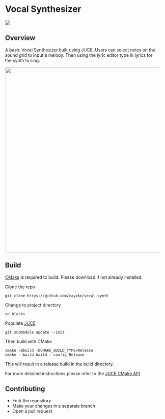 # Vocal Synthesizer
[![](https://github.com/rayxke/vocal-synth/actions/workflows/build.yml/badge.svg)](https://github.com/rayxke/vocal-synth/actions)

## Overview
A basic Vocal Synthesizer built using JUCE. 
Users can select notes on the sound grid to input a melody. 
Then using the lyric editor type in lyrics for the synth to sing.

<div align="center">
<img align="center" src="https://user-images.githubusercontent.com/8340687/235598501-44e27f80-4aae-40ce-9c87-695ddd81084e.jpg" border-radius="50%" width="800px" height="600px"/>
</div>

## Build

[CMake](https://cmake.org) is required to build. Please download if not already installed.

Clone the repo

```
git clone https://github.com/rayxke/vocal-synth
```

Change to project directory

```
cd blocks
```

Populate [JUCE](https://juce.com)

```
git submodule update --init
```

Then build with CMake

```
cmake -Bbuild -DCMAKE_BUILD_TYPE=Release
cmake --build build --config Release
```
This will result in a release build in the build directory.

For more detailed instructions please refer to the [JUCE CMake API](https://github.com/juce-framework/JUCE/blob/master/docs/CMake%20API.md)

## Contributing
- Fork the repository
- Make your changes in a separate branch
- Open a pull request
